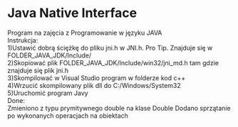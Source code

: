# Java Native Interface
Program na zajęcia z Programowanie w języku JAVA
</br>
Instrukcja:
</br>
1)Ustawić dobrą ściężkę do pliku jni.h w JNI.h. Pro Tip. Znajduje się w FOLDER_JAVA_JDK/Include/
</br>
2)Skopiować plik FOLDER_JAVA_JDK/Include/win32/jni_md.h tam gdzie znajduje się plik jni.h
</br>
3)Skompilować w Visual Studio program w folderze kod c++
</br>
4)Wrzucić skompilowany plik dll do  C:/Windows/System32
</br>
5)Uruchomić program Javy
</br>
Done:
</br>
<ln>Zmieniono z typu prymitywnego double na klase Double</ln>
<ln>Dodano sprzątanie po wykonanych operacjach na obiektach</ln>

